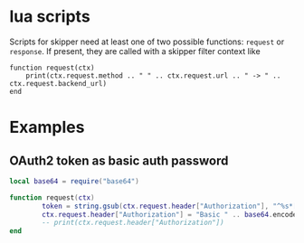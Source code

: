 
# lua scripts

Scripts for skipper need at least one of two possible functions: `request` or `response`. If
present, they are called with a skipper filter context like
```
function request(ctx)
	print(ctx.request.method .. " " .. ctx.request.url .. " -> " .. ctx.request.backend_url)
end
```

# Examples

## OAuth2 token as basic auth password

```lua
local base64 = require("base64")

function request(ctx)
        token = string.gsub(ctx.request.header["Authorization"], "^%s*[Bb]earer%s+", "", 1)
        ctx.request.header["Authorization"] = "Basic " .. base64.encode("username:" .. token)
        -- print(ctx.request.header["Authorization"])
end
```
